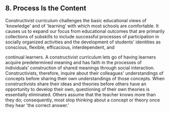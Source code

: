 ## 8. Process Is the Content

Constructivist curriculum challenges the basic educational views of 'knowledge' and of 'learning' with which most schools are comfortable. It causes us to expand our focus from educational outcomes that are primarily collections of subskills to include successful processes of participation in socially organized activities and the development of students' identities as conscious, flexible, efficacious, interdependent, and

continual learners. A constructivist curriculum lets go of having learners acquire predetermined meaning and has faith in the processes of individuals' construction of shared meanings through social interaction. Constructivists, therefore, inquire about their colleagues' understandings of concepts before sharing their own understandings of those concepts. When constructivists share their ideas and theories before others have an opportunity to develop their own, questioning of their own theories is essentially eliminated. Others assume that the teacher knows more than they do; consequently, most stop thinking about a concept or theory once they hear 'the correct answer.'